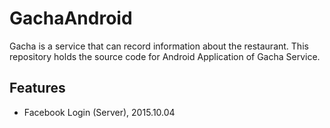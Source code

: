# GachaAndroid

Gacha is a service that can record information about the restaurant. 
This repository holds the source code for Android Application of Gacha Service. 

## Features

* Facebook Login (Server), 2015.10.04

